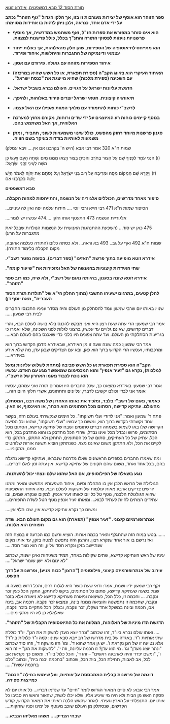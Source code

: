 <span dir="rtl"><u>תורת הסוד 12 סבא דמשפטים, אידרא זוטא</u></span>

**<span dir="rtl">ספר הזוהר הוא אוסף של יצירות מעורבות זו בזו, אך חלקו
הגדול "גוף הזוהר" נכתב על ידי אדם אחד, כנראה, ולכן ניתן לזהות בו אחידות
מסוימת:</span>**

- **<span dir="rtl">הוא אינו סותר במפורש את ספרות חז"ל, ואף משתמש
  במדרשיה, אך מוסיף פרשנויות נועזות לפסוקי התורה והתנ"ך בכלל, כולל
  פרשנות למצוות.</span>**

- **<span dir="rtl">הוא מתייחס לתיאוסופיה של הספירות, שהן חלק מהאלוהות,
  אך בעלות ייחוד עצמאי ודינמיקה של התגברות והיחלשות, איחוד
  ופירוד.</span>**

- **<span dir="rtl">איחוד הספירות מזוהה עם גאולה. פירודם עם
  אסון.</span>**

- **<span dir="rtl">האיחוד העיקרי הוא בזיווג הקב"ה (ספירת תפארת, או כל
  השש שהיא במרכזה) עם השכינה (ספירת מלכות) שהיא מייצגת את "כנסת
  ישראל".</span>**

- **<span dir="rtl">הדגשת עליונות ישראל על הגויים. העולם נברא בשביל
  ישראל.</span>**

- **<span dir="rtl">תיאורגיה קיצונית. חטאי ישראל יוצרים פירוד באלוהות,
  ולהיפך.</span>**

- **<span dir="rtl">לרשב"י כוחות להתמודד עם מלאך המוות ואפילו עם האל
  עצמו.</span>**

- **<span dir="rtl">בנוסף קיימים כוחות רע המיוצגים על ידי שדים ורוחות,
  מקורם מחוץ למערכת האלוהית, אך האל משתמש בהם.</span>**

- **<span dir="rtl">סגנון פרשנות מיוחד רחוק מהפשט, כולל שינוי משמעויות
  לשוני, תחבירי, ומתן משמעות לאותיות בודדות בעיקר בשם הוויה.</span>**

<span dir="rtl">שמות ח"א 320 אמר רבי אבא (היש ה' בקרבנו אם אין.... ויבא
עמלק)</span>

<span dir="rtl">(ו) הִנְנִי עֹמֵד לְפָנֶיךָ שָּׁם עַל הַצּוּר בְּחֹרֵב וְהִכִּיתָ בַצּוּר וְיָצְאוּ מִמֶּנּוּ
מַיִם וְשָׁתָה הָעָם וַיַּעַשׂ כֵּן משֶׁה לְעֵינֵי זִקְנֵי יִשְׂרָאֵל:</span>

<span dir="rtl">(ז) וַיִּקְרָא שֵׁם הַמָּקוֹם מַסָּה וּמְרִיבָה עַל רִיב בְּנֵי יִשְׂרָאֵל וְעַל נַסֹּתָם
אֶת יְהֹוָה לֵאמֹר הֲיֵשׁ יְהוָה בְּקִרְבֵּנוּ אִם</span>

**<span dir="rtl">סבא דמשפטים</span>**

**<span dir="rtl">סיפור מאחד מדרשים, הכוללים אלגוריה על הנשמה, והתייחסות
למהות הקבלה.</span>**

<span dir="rtl">הסיפור שמות ח"א 471 רבי חייא ורבי יוסי .... חידות עלמה
יפה ואין לה עיניים...</span>

<span dir="rtl">אלגוריית הנשמה 473 התעטף אותו הזקן ....474 עכשיו יש
לומר....</span>

<span dir="rtl">475 כאן יש סוד... (השפעת ההתנהגות האנושית על הנשמות
הנולדות שבכל זאת מתגברות על הרע)</span>

<span dir="rtl">שמות ח"א 492 ואף על גב.. 493 בא וראה... ולא כסתה כלום
(התורה כעלמה אהובה, מקום הקבלה בלימוד התורה).</span>

**<span dir="rtl">אידרא זוטא מופיעה בתוך פרשת "האזינו" (ספר דברים).
בסופה נפטר רשב"י.</span>**

**<span dir="rtl">שתי האידרות קיצוניות בהאנשה של האל ומזכירות את "שיעור
קומה".</span>**

**<span dir="rtl">אידרא זוטא שונה בסגנון, בהיותה נאום של רשב"י, ולא שיח,
כמו רוב ספר "הזוהר".</span>**

**<span dir="rtl">להלן קטעים, בתרגום ישעיהו התשבי (מתוך החלק הי"א של
"תולדות תורת הסוד העברית", מאת יוסף דן)</span>**

<span dir="rtl">שנוי: באותו יום שרבי שמעון עמד להסתלק מן העולם והיה מסדר
עניניו התכנסו החברים לבית רבי שמעון .....</span>

<span dir="rtl">אמר רבי שמעון: הרי עתה שעת רצון היא ואני מבקש להכנס בלא
בושה לעולם הבא, והרי דברים קדושים, שאינם גלויים עד עכשיו, ברצוני לגלות
לפני השכינה, שלא יאמרו כי בגריעות הסתלקתי מן העולם. ועד עתה צפונים היו
בלבי כדי שאכנס בהם לעולם הבא....</span>

<span dir="rtl">אמר רבי שמעון: כמה שונה שעה זו מן האידרא, שבאידרא נזדמן
הקדוש ברוך הוא ומרכבותיו, ועכשיו הרי הקדוש ברוך הוא כאן, ובא עם הצדיקים
שבגן עדן, מה שלא אירע באידרא....</span>

**<span dir="rtl">הקב"ה הוא ספירת תפארת או כל השש סביבה (מתחת לשלוש
עליונות ומעל למלכות), נקרא גם "זעיר אנפין" והוא המכסימום שמאפשר מגע עם
האדם. עכשיו הוא נוכח לכבוד נאומו האחרון של הרשב"י.</span>**

<span dir="rtl">אמר רבי שמעון: באידרא נמצאנו כך, שכל החברים היו אומרים
תורה ואני עמהם, עכשיו אומר אני לבדי וכולם יקשיבו לדברי, עליונים
ותחתונים, אשרי חלקי היום הזה...</span>

**<span dir="rtl">כאמור, נאום של רשב"י בלבד, ומזכיר את נאומו האחרון של
משה רבנו, המסתלק מהעולם. עתיקא קדישה, הסתום מכל הסתומים הוא הכתר, או
האינסוף, או האין.</span>**

<span dir="rtl">פתח ר' שמעון ואמר: "אני לדודי ועלי תשוקתו". כל הימים
שנקשרתי בעולם הזה, בקשר אחד נקשרתי בקדוש ברוך הוא, ומשום כך עכשיו "ועלי
תשוקתו", שהוא וכל הסיעה הקדושה שלו באו לשמוע בשמחה דברים סתומים ושבח של
עתיקא קדישא, הסתום מכל הסתומים, פרוש ונבדל מכל ואינו נבדל, שהרי הכל
מתדבק בו והוא מתדבק בכל, הוא הכל. עתיק של כל העתיקים, סתום של כל
הסתומים, התתקן ולא התתקן, התתקן כדי לקיים את הכל, ולא התתקן משום שאיננו
מצוי. כשנתתקן הוציא תשעה אורות שלוהטים ממנו, מתקוניו....</span>

<span dir="rtl">ומה שאמרו החברים בספרים הראשונים שאלו מדרגות שנבראו,
ועתיקא קדישא נתגלה בהם, בכל אחד ואחד, משום שהם תקונים של עתיקא קדישא.
אין עתה זמן לאלו דברים...</span>

**<span dir="rtl">נוגע בשאלה של הפילוסופים, אם האל שהוא שלם ונצחי יכול
להשתנות.</span>**

<span dir="rtl">הגולגלת של הראש הלבן אין בו התחלה וסיום, איחוד השפעותיו
מתפשט ומאיר וממנו יורשים צדיקים ארבע מאות עולמות של תשוקות לעולם הבא.
מזה איחוד ההשפעות שהוא הגולגולת הלבנה, נוטף טל כל יום לאותו זעיר אנפין,
למקום שנקרא שמים, ובו עתידים המתים לחיות לעתיד לבוא... ומאותו זעיר אנפין
נוטף הטל לשדה התפוחים...</span>

<span dir="rtl">ומשום כך נקרא עתיקא קדישא אין, שבו תלוי אין....</span>

**<span dir="rtl">אנתרופורמיזם קיצוני. "זעיר אנפין" (תפארת) הוא גם מקום
העולם הבא. שדה תפוחים הוא מלכות.</span>**

<span dir="rtl">.......בטש במוח הזה שהתגלף והאיר בכמה אורות. הוציא ורשם
כמו הכרעה זו במצח הזה ואז נרשם בו אור אחד שנקרא רצון. והרצון הזה נתפשט
למטה בזקן, עד אותו מקום שנתיישב בזקן ונקרא חסד עליון, וזה הוא נוצר
חסד.....</span>

<span dir="rtl">עיניו של ראש העתיקא קדישא, שתים שקולות באחד, תמיד
משגיחות ואינן ישנות, שכתוב "לא ינום ולא יישן שומר ישראל"....</span>

**<span dir="rtl">עירוב של אנתרופורמיזם קיצוני, פילוסופיה ("הרצון" ככוח
מניע), ופרשנות על דרך הפשט.</span>**

<span dir="rtl">זקף רבי שמעון ידיו ושמח, אמר: ודאי שעת כושר היא לגלות
רזים, והכל דרוש בשעה זו. שנוי: בשעה שעתיקא קדישא, סתום כל הסתומים, ביקש
להתתקן, התקין הכל כעין זכר ונקבה. ... וחכמה זו, כלל הכל, כשיצאה וניאורה
מעתיקא קדישא לא ניאורה אלא בזכר ונקבה, שחכמה זו נתפשטה והוציאה ממנה
בינה, ונמצאו זכר ונקבה. חכמה אב, בינה אם, חכמה ובינה במשקל אחד נשקלו,
זכר ונקבה, ובגללן הכל מתקיים בזכר ונקבה, שאלמלא כן לא היו
מתקיימים....</span>

**<span dir="rtl">הדגשת הדו מיניות של האלוהות, המלווה את כל התיאוסופיה
הקבלית של "הזוהר".</span>**

<span dir="rtl">.... ואותו עולם נברא ביו"ד, זהו שכתוב "ונהר יוצא מעדן
להשקות את הגן". יו"ד כוללת שתי אותיות ו"ד. באגדה של בית מדרשו של רב ייבא
סבא שנינו: למה ו"ד כלולות ביו"ד? אלא נטיעה זו של הגן נקראת ו'. יש גן אחר
שהוא ד'. ומו' הזו מושקה ד', וזהו סוד שכתוב "ונהר יוצא מעדן" וגו'. מי הוא
עדן? זו חכמה עליונה, וזה י'. "להשקות את הגן" – זה הוא ו', "ומשם יפרד
והיה לארבעה ראשים" – זהו ד', והכל כלול ביו"ד. ומשום כך נקראת אב לכל, אב
לאבות, תחילת הכל, בית הכל, שכתוב "בחכמה יבנה בית", וכתוב "כלם בחכמה
עשית".....</span>

**<span dir="rtl">דוגמה של פרשנות קבלית המתבססת על אותיות, ועל שימוש
במילה "חכמה" כמייצגת ספירה.</span>**

<span dir="rtl">אמר רבי אבא: לא סיים המאור הגדוש לומר "חיים" עד שנדמו
דבריו... כל אותו יום לא פסקה האש מן הבית ולא היה מי שיגיע אליו, שלא יכלו
לגשת, שהאור והאש היו סביבו כל אותו יום. התנפלתי על הארץ וגעיתי. לאחר
שהאש הלכה ראיתי את המאור הקדוש, קודש הקדשים, שנסתלק מן העולם שוכב מעוטף
על ימינו ופניו שוחקות....</span>

**<span dir="rtl">שבחי הצדיק.... משהו מאליהו הנביא...</span>**
